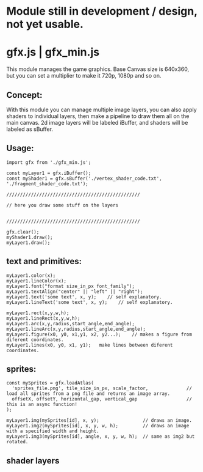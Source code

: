 # Module still in development / design, not yet usable.





# gfx.js | gfx_min.js

This module manages the game graphics.
Base Canvas size is 640x360, but you can set a multiplier to make it 720p, 1080p and so on.


## Concept:

With this module you can manage multiple image layers, you can also apply shaders to individual layers, then make a pipeline to draw them all on the main canvas.
2d image layers will be labeled iBuffer, and shaders will be labeled as sBuffer.



## Usage:

```
import gfx from './gfx_min.js';  

const myLayer1 = gfx.iBuffer();
const myShader1 = gfx.sBuffer('./vertex_shader_code.txt', './fragment_shader_code.txt');

/////////////////////////////////////////////////

// here you draw some stuff on the layers


/////////////////////////////////////////////////

gfx.clear();
myShader1.draw();
myLayer1.draw();

```


## text and primitives:

```
myLayer1.color(x);
myLayer1.lineColor(x);
myLayer1.font("format size_in_px font_family");
myLayer1.textAlign("center" || "left" || "right");
myLayer1.text('some text', x, y);    // self explanatory.
myLayer1.lineText('some text', x, y);    // self explanatory.

myLayer1.rect(x,y,w,h);
myLayer1.lineRect(x,y,w,h);
myLayer1.arc(x,y,radius,start_angle,end_angle);
myLayer1.lineArc(x,y,radius,start_angle,end_angle);
myLayer1.figure(x0, y0, x1,y1, x2, y2...);    // makes a figure from diferent coordinates.
myLayer1.lines(x0, y0, x1, y1);   make lines between diferent coordinates.

```


## sprites:

```
const mySprites = gfx.loadAtlas(
  'sprites_file.png', tile_size_in_px, scale_factor,              // load all sprites from a png file and returns an image array.
  offsetX, offsetY, horizontal_gap, vertical_gap                  // this is an async function!
);

myLayer1.img(mySprites[id], x, y);                // draws an image.
myLayer1.img2(mySprites[id], x, y, w, h);         // draws an image with a specified width and height.
myLayer1.img3(mySprites[id], angle, x, y, w, h);  // same as img2 but rotated.
```


## shader layers

```



```

